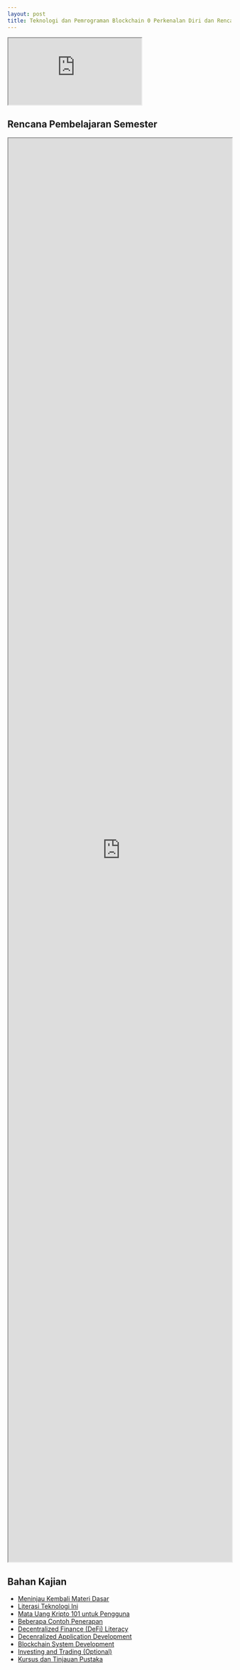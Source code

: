 ```yaml
---
layout: post
title: Teknologi dan Pemrograman Blockchain 0 Perkenalan Diri dan Rencana Pembelajaran Semester
---
```


<div class="video-container">
	<iframe src="https://0fajarpurnama0.github.io/cv" title="curriculum vitae"></iframe>
</div>

<h2>Rencana Pembelajaran Semester</h2>
<iframe style="width: 100%; height: 80vh;" src="https://docs.google.com/document/d/e/2PACX-1vQx4dTSFYwYzXiEMta55uHcrbh833tuXXSnJfNOT3wnRudLx1wUEe4P5mHCb44nMOXQy8CYRSA1wsuK/pub?embedded=true"></iframe>

<h2>Bahan Kajian</h2>
<ul>
	<li><a href="materi1">Meninjau Kembali Materi Dasar</a></li>
	<li><a href="materi2">Literasi Teknologi Ini</a></li>
	<li><a href="materi3">Mata Uang Kripto 101 untuk Pengguna</a></li>
	<li><a href="materi4">Beberapa Contoh Penerapan</a></li>
	<li><a href="materi5">Decentralized Finance (DeFi) Literacy</a></li>
	<li><a href="materi6">Decenralized Application Development</a></li>
	<li><a href="materi7">Blockchain System Development</a></li>
	<li><a href="materi8">Investing and Trading (Optional)</a></li>
	<li><a href="materi9">Kursus dan Tinjauan Pustaka</a></li>
</ul>
